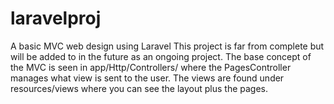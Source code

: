 # laravelproj
A basic MVC web design using Laravel
This project is far from complete but will be added to in the future as an ongoing project.
The base concept of the MVC is seen in app/Http/Controllers/ where the PagesController manages what view is sent to the user.
The views are found under resources/views where you can see the layout plus the pages.
